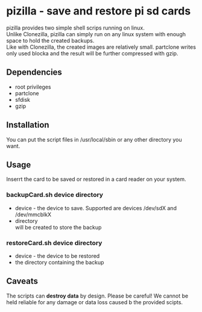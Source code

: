 # pizilla - save and restore pi sd cards
pizilla provides two simple shell scrips running on linux.  
Unlike Clonezilla, pizilla can simply run on any linux system with enough space to hold the created backups.  
Like with Clonezilla, the created images are relatively small. partclone writes only used blocka and the result will be further compressed with gzip.
## Dependencies
- root privileges
- partclone
- sfdisk
- gzip
## Installation
You can put the script files in /usr/local/sbin or any other directory you want. 
## Usage
Inserrt the card to be saved or restored in a card reader on your system.
### backupCard.sh device directory
- device - the device to save. Supported are devices /dev/sdX and /dev/mmcblkX
- directory  
  will be created to store the backup
### restoreCard.sh device directory
- device - the device to be restored
- the directory containing the backup
## Caveats
The scripts can **destroy data** by design. Please be careful! We cannot be held reliable for any damage or data loss caused b the provided scipts.
